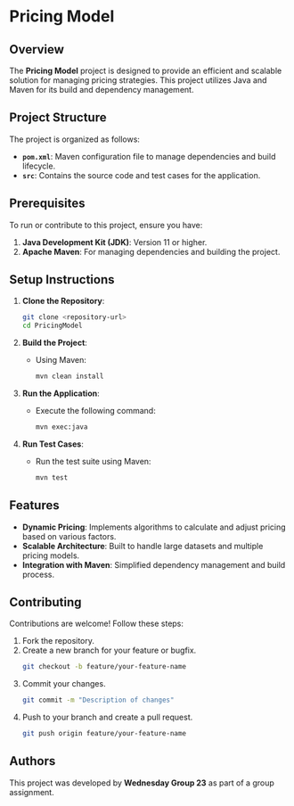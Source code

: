 # Pricing Model

## Overview

The **Pricing Model** project is designed to provide an efficient and scalable solution for managing pricing strategies. This project utilizes Java and Maven for its build and dependency management.

## Project Structure

The project is organized as follows:

- **`pom.xml`**: Maven configuration file to manage dependencies and build lifecycle.
- **`src`**: Contains the source code and test cases for the application.

## Prerequisites

To run or contribute to this project, ensure you have:

1. **Java Development Kit (JDK)**: Version 11 or higher.
2. **Apache Maven**: For managing dependencies and building the project.

## Setup Instructions

1. **Clone the Repository**:

   ```bash
   git clone <repository-url>
   cd PricingModel
   ```

2. **Build the Project**:

   - Using Maven:
     ```bash
     mvn clean install
     ```

3. **Run the Application**:

   - Execute the following command:
     ```bash
     mvn exec:java
     ```

4. **Run Test Cases**:
   - Run the test suite using Maven:
     ```bash
     mvn test
     ```

## Features

- **Dynamic Pricing**: Implements algorithms to calculate and adjust pricing based on various factors.
- **Scalable Architecture**: Built to handle large datasets and multiple pricing models.
- **Integration with Maven**: Simplified dependency management and build process.

## Contributing

Contributions are welcome! Follow these steps:

1. Fork the repository.
2. Create a new branch for your feature or bugfix.
   ```bash
   git checkout -b feature/your-feature-name
   ```
3. Commit your changes.
   ```bash
   git commit -m "Description of changes"
   ```
4. Push to your branch and create a pull request.
   ```bash
   git push origin feature/your-feature-name
   ```

## Authors

This project was developed by **Wednesday Group 23** as part of a group assignment.
